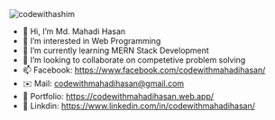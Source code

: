 <img align="center" src="https://github.com/codewithmahadihasan/mahadi-hasan-33/blob/main/img/WhatsApp%20Image%202023-01-07%20at%2023.55.32.jpg" alt="codewithashim" />


- 👋 Hi, I’m Md. Mahadi Hasan
- 👀 I’m interested in Web Programming
- 🌱 I’m currently learning MERN Stack Development
- 💞️ I’m looking to collaborate on competetive problem solving
- 📫 Facebook: https://www.facebook.com/codewithmahadihasan/  
- ✉️ Mail: codewithmahadihasan@gmail.com
- 🔗 Portfolio: https://codewithmahadihasan.web.app/
- 🔗 Linkdin: https://www.linkedin.com/in/codewithmahadihasan/



